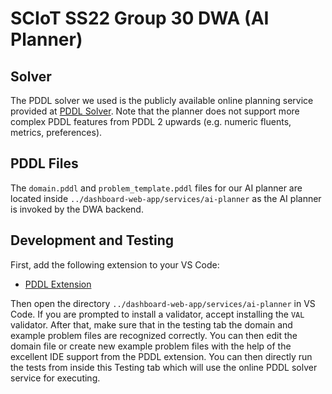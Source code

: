 # SCIoT SS22 Group 30 DWA (AI Planner)

## Solver

The PDDL solver we used is the publicly available online planning service provided at [PDDL Solver](http://solver.planning.domains/). Note that the planner does not support more complex PDDL features from PDDL 2 upwards (e.g. numeric fluents, metrics, preferences).

## PDDL Files

The `domain.pddl` and `problem_template.pddl` files for our AI planner are located inside `../dashboard-web-app/services/ai-planner` as the AI planner is invoked by the DWA backend.

## Development and Testing

First, add the following extension to your VS Code:

- [PDDL Extension](https://marketplace.visualstudio.com/items?itemName=jan-dolejsi.pddl)

Then open the directory `../dashboard-web-app/services/ai-planner` in VS Code. If you are prompted to install a validator, accept installing the `VAL` validator. After that, make sure that in the testing tab the domain and example problem files are recognized correctly. You can then edit the domain file or create new example problem files with the help of the excellent IDE support from the PDDL extension. You can then directly run the tests from inside this Testing tab which will use the online PDDL solver service for executing.
